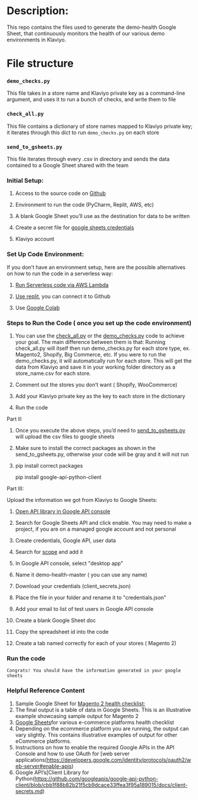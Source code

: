 # Description:

This repo contains the files used to generate the demo-health Google Sheet, that continuously monitors the health of our various demo environments in Klaviyo.

# File structure

### `demo_checks.py`

This file takes in a store name and Klaviyo private key as a command-line argument, and uses it to run a bunch of checks, and write them to file

### `check_all.py`

This file contains a dictionary of store names mapped to Klaviyo private key; it iterates through this dict to run `demo_checks.py` on each store

### `send_to_gsheets.py`

This file iterates through every .csv in directory and sends the data contained to a Google Sheet shared with the team


### Initial Setup:

1. Access to the source code on [Github](https://github.com/ninaephremidze/Klaviyo-E-commerce-Platform-Health-Checklist)

2. Environment to run the code (PyCharm, Replit, AWS, etc)

3. A blank Google Sheet you’ll use as the destination for data to be written 

4. Create a secret file for [google sheets credentials](https://developers.google.com/identity/protocols/oauth2/web-server#prerequisites)
5. Klaviyo account 

### Set Up Code Environment:

If you don’t have an environment setup, here are the possible alternatives on how to run the code in a serverless way:

1. [Run Serverless code via AWS Lambda](https://faun.pub/run-serverless-code-via-aws-lambda-e4f19efd3ed9)

2. [Use replit](https://replit.com/talk/ask/Running-a-program/15179), you can connect it to Github 

3. Use [Google Colab](https://colab.research.google.com/)

### Steps to Run the Code ( once you set up the code environment)

1. You can use the [check_all.py](https://docs.google.com/document/d/1hCH_d5Hug6f3suWbriII0azIj3ohfFEJRRMytxv7J_w/edit#) or the [demo_checks.py](https://github.com/ninaephremidze/Klaviyo-E-commerce-Platform-Health-Checklist/blob/main/demo_checks.py) code to achieve your goal. The main difference between them is that: Running check_all.py will itself then run demo_checks.py for each store type, ex. Magento2, Shopify, Big Commerce, etc. If you were to run the demo_checks.py, it will automatically run for each store. This will get the data from Klaviyo and save it in your working folder directory as a store_name.csv for each store.

2. Comment out the stores you don’t want ( Shopify, WooCommerce)

3. Add your Klaviyo private key as the key to each store in the dictionary

4. Run the code

Part II:

1. Once you execute the above steps, you’d need to [send_to_gsheets.py](https://github.com/ninaephremidze/Klaviyo-E-commerce-Platform-Health-Checklist/blob/main/send_to_gsheets.py) will upload the csv files to google sheets

2. Make sure to install the correct packages as shown in the send_to_gsheets.py, otherwise your code will be gray and it will not run

3. pip install  correct packages

   pip install google-api-python-client


Part III: 

Upload the information we got from Klaviyo to Google Sheets: 

1. [Open API library in Google API console](https://developers.google.com/api-client-library)

2. Search for Google Sheets API and click enable. You may need to make a project, if you are on a managed google account and not personal

3. Create credentials, Google API, user data

4. Search for [scope](https://www.googleapis.com/auth/spreadsheets) and add it

5. In Google API console, select "desktop app"

6. Name it demo-health-master ( you can use any name)

7. Download your credentials (client_secrets.json)

8. Place the file in your folder and rename it to "credentials.json"

9. Add your email to list of test users in Google API console

10. Create a blank Google Sheet doc

11. Copy the spreadsheet id into the code

12. Create a tab named correctly for each of your stores ( Magento 2)


### Run the code

    Congrats! You should have the information generated in your google sheets

### Helpful Reference Content

1. Sample Google Sheet for [Magento 2 health checklist:](https://docs.google.com/spreadsheets/d/1G2l6RlGlp3BYN02-17O_keadPe3isYw0-j7_87iQ-YQ/edit#gid=50897110)
2. The final output is a table of data in Google Sheets. This is an illustrative example showcasing sample output for Magento 2
3. [Google Sheets](https://docs.google.com/spreadsheets/d/19sF9aweqwn-wMyNQNrXqXCQIC1LTUuagXcsd3pYaruo/edit#gid=2094281381)for various e-commerce platforms health  checklist
4. Depending on the ecommerce platform you are running, the output can vary slightly. This contains illustrative examples of output for other eCommerce platforms.
5. Instructions on how to enable the required Google APIs in the API Console  and how to use OAuth for [web server applications(https://developers.google.com/identity/protocols/oauth2/web-server#enable-apis)
6. Google API’s[Client Library for Python(https://github.com/googleapis/google-api-python-client/blob/cbb1f88b82b21f5cb9dcace33ffea3f95a189015/docs/client-secrets.md)
